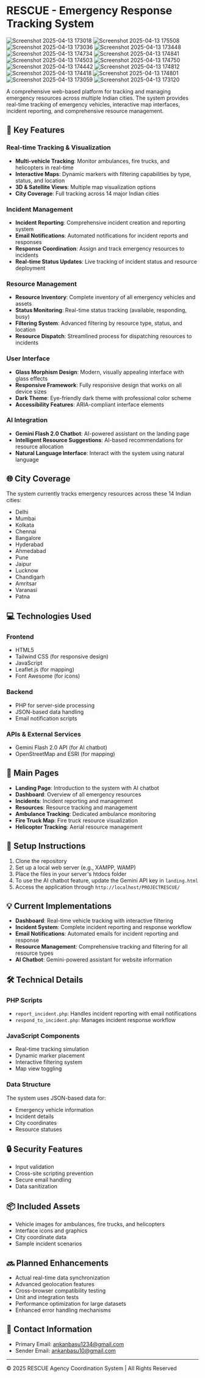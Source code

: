 # RESCUE - Emergency Response Tracking System
![Screenshot 2025-04-13 173018](https://github.com/user-attachments/assets/21215697-2e2b-4aa2-bba4-02362d97ba71)
![Screenshot 2025-04-13 175508](https://github.com/user-attachments/assets/df9df6e8-c27f-4ef1-91cf-cf206ef36569)
![Screenshot 2025-04-13 173036](https://github.com/user-attachments/assets/514096a9-1f90-4789-8e0b-fbda2a57ddff)
![Screenshot 2025-04-13 173448](https://github.com/user-attachments/assets/a55c8745-2293-483d-ba4b-94dfd743d329)
![Screenshot 2025-04-13 174734](https://github.com/user-attachments/assets/3e68acc2-f19f-4d97-bd2d-a3ce1c5caee5)
![Screenshot 2025-04-13 174841](https://github.com/user-attachments/assets/c973dff3-5cc7-4ce7-918c-6f5e3e3a0cb0)
![Screenshot 2025-04-13 174503](https://github.com/user-attachments/assets/ed2806d8-0959-4c95-9054-d59660f5ccb7)
![Screenshot 2025-04-13 174750](https://github.com/user-attachments/assets/8a1790b3-21f0-4c4c-b210-52b97de83963)
![Screenshot 2025-04-13 174442](https://github.com/user-attachments/assets/2befd33d-f269-486b-9401-52297f395703)
![Screenshot 2025-04-13 174812](https://github.com/user-attachments/assets/ca2cf313-4828-41fd-bb10-12e5abe14209)
![Screenshot 2025-04-13 174418](https://github.com/user-attachments/assets/f69044be-dd19-428a-8dfc-e392d9f18115)
![Screenshot 2025-04-13 174801](https://github.com/user-attachments/assets/45a4c767-2bdb-4b1a-b26d-4f9ae6af0fe7)
![Screenshot 2025-04-13 173059](https://github.com/user-attachments/assets/4467db43-e173-4bc8-a25a-7db3a0b9ca65)
![Screenshot 2025-04-13 173120](https://github.com/user-attachments/assets/785efe8a-19df-44a4-8c6f-9c41699a44c9)

A comprehensive web-based platform for tracking and managing emergency resources across multiple Indian cities. The system provides real-time tracking of emergency vehicles, interactive map interfaces, incident reporting, and comprehensive resource management.

## 🚨 Key Features

### Real-time Tracking & Visualization
- **Multi-vehicle Tracking**: Monitor ambulances, fire trucks, and helicopters in real-time
- **Interactive Maps**: Dynamic markers with filtering capabilities by type, status, and location
- **3D & Satellite Views**: Multiple map visualization options
- **City Coverage**: Full tracking across 14 major Indian cities

### Incident Management
- **Incident Reporting**: Comprehensive incident creation and reporting system
- **Email Notifications**: Automated notifications for incident reports and responses
- **Response Coordination**: Assign and track emergency resources to incidents
- **Real-time Status Updates**: Live tracking of incident status and resource deployment

### Resource Management
- **Resource Inventory**: Complete inventory of all emergency vehicles and assets
- **Status Monitoring**: Real-time status tracking (available, responding, busy)
- **Filtering System**: Advanced filtering by resource type, status, and location
- **Resource Dispatch**: Streamlined process for dispatching resources to incidents

### User Interface
- **Glass Morphism Design**: Modern, visually appealing interface with glass effects
- **Responsive Framework**: Fully responsive design that works on all device sizes
- **Dark Theme**: Eye-friendly dark theme with professional color scheme
- **Accessibility Features**: ARIA-compliant interface elements

### AI Integration
- **Gemini Flash 2.0 Chatbot**: AI-powered assistant on the landing page
- **Intelligent Resource Suggestions**: AI-based recommendations for resource allocation
- **Natural Language Interface**: Interact with the system using natural language

## 🌐 City Coverage

The system currently tracks emergency resources across these 14 Indian cities:

- Delhi
- Mumbai
- Kolkata
- Chennai
- Bangalore
- Hyderabad
- Ahmedabad
- Pune
- Jaipur
- Lucknow
- Chandigarh
- Amritsar
- Varanasi
- Patna

## 💻 Technologies Used

### Frontend
- HTML5
- Tailwind CSS (for responsive design)
- JavaScript
- Leaflet.js (for mapping)
- Font Awesome (for icons)

### Backend
- PHP for server-side processing
- JSON-based data handling
- Email notification scripts

### APIs & External Services
- Gemini Flash 2.0 API (for AI chatbot)
- OpenStreetMap and ESRI (for mapping)

## 📄 Main Pages

- **Landing Page**: Introduction to the system with AI chatbot
- **Dashboard**: Overview of all emergency resources
- **Incidents**: Incident reporting and management
- **Resources**: Resource tracking and management
- **Ambulance Tracking**: Dedicated ambulance monitoring
- **Fire Truck Map**: Fire truck resource visualization
- **Helicopter Tracking**: Aerial resource management

## 🔧 Setup Instructions

1. Clone the repository
2. Set up a local web server (e.g., XAMPP, WAMP)
3. Place the files in your server's htdocs folder
4. To use the AI chatbot feature, update the Gemini API key in `landing.html`
5. Access the application through `http://localhost/PROJECTRESCUE/`

## 💡 Current Implementations

- **Dashboard**: Real-time vehicle tracking with interactive filtering
- **Incident System**: Complete incident reporting and response workflow
- **Email Notifications**: Automated emails for incident reporting and response
- **Resource Management**: Comprehensive tracking and filtering for all resource types
- **AI Chatbot**: Gemini-powered assistant for website information

## 🛠️ Technical Details

### PHP Scripts
- `report_incident.php`: Handles incident reporting with email notifications
- `respond_to_incident.php`: Manages incident response workflow

### JavaScript Components
- Real-time tracking simulation
- Dynamic marker placement
- Interactive filtering system
- Map view toggling

### Data Structure
The system uses JSON-based data for:
- Emergency vehicle information
- Incident details
- City coordinates
- Resource statuses

## 🔒 Security Features
- Input validation
- Cross-site scripting prevention
- Secure email handling
- Data sanitization

## 📦 Included Assets
- Vehicle images for ambulances, fire trucks, and helicopters
- Interface icons and graphics
- City coordinate data
- Sample incident scenarios

## 🔜 Planned Enhancements
- Actual real-time data synchronization
- Advanced geolocation features
- Cross-browser compatibility testing
- Unit and integration tests
- Performance optimization for large datasets
- Enhanced error handling mechanisms

## 📧 Contact Information
- Primary Email: ankanbasu1234@gmail.com
- Sender Email: ankanbasu10@gmail.com

---

© 2025 RESCUE Agency Coordination System | All Rights Reserved

